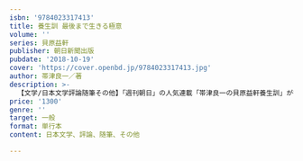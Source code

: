 ```yaml
---
isbn: '9784023317413'
title: 養生訓 最後まで生きる極意
volume: ''
series: 貝原益軒
publisher: 朝日新聞出版
pubdate: '2018-10-19'
cover: 'https://cover.openbd.jp/9784023317413.jpg'
author: 帯津良一／著
description: >-
  【文学/日本文学評論随筆その他】「週刊朝日」の人気連載「帯津良一の貝原益軒養生訓」が待望の単行本に。さまざまな療法でがんに立ち向かう82歳で現役の帯津医師が、名著『養生訓』を徹底解説。食事から睡眠、性生活に至るまで、身近な健康法を最新の研究成果を交え紹介する。生島ヒロシさんとの対談も収録。
price: '1300'
genre: ''
target: 一般
format: 単行本
content: 日本文学、評論、随筆、その他

---
```

